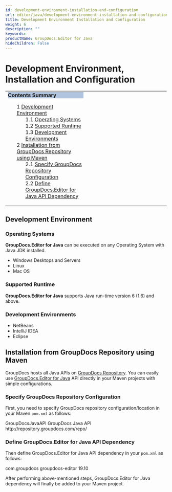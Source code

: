 ```yaml
---
id: development-environment-installation-and-configuration
url: editor/java/development-environment-installation-and-configuration
title: Development Environment Installation and Configuration
weight: 6
description: ""
keywords: 
productName: GroupDocs.Editor for Java
hideChildren: False
---
```

# Development Environment, Installation and Configuration

<table class="sectionMacro" border="0" cellpadding="5" cellspacing="0" width="100%"><tbody><tr><td valign="top" width="50%"><div class="panel" style="border-top-width: 1px; border-right-width: 1px; border-bottom-width: 1px; border-left-width: 1px;"><div class="panelHeader" style="border-bottom-width: 1px; background-color: rgb(176, 196, 222);"><b>Contents Summary</b></div><div class="panelContent"><style type="text/css">div.rbtoc1590607260584 { padding-top: 0px; padding-right: 0px; padding-bottom: 0px; padding-left: 0px; }div.rbtoc1590607260584 ul { list-style-type: none; list-style-image: none; margin-left: 0px; }div.rbtoc1590607260584 li { margin-left: 0px; padding-left: 0px; }</style><div class="toc rbtoc1590607260584"><ul class="toc-indentation"><li><span class="TOCOutline">1</span> <a href="#DevelopmentEnvironment,InstallationandConfiguration-DevelopmentEnvironment">Development Environment</a><ul class="toc-indentation"><li><span class="TOCOutline">1.1</span> <a href="#DevelopmentEnvironment,InstallationandConfiguration-OperatingSystems">Operating Systems</a></li><li><span class="TOCOutline">1.2</span> <a href="#DevelopmentEnvironment,InstallationandConfiguration-SupportedRuntime">Supported Runtime</a></li><li><span class="TOCOutline">1.3</span> <a href="#DevelopmentEnvironment,InstallationandConfiguration-DevelopmentEnvironments">Development Environments</a></li></ul></li><li><span class="TOCOutline">2</span> <a href="#DevelopmentEnvironment,InstallationandConfiguration-InstallationfromGroupDocsRepositoryusingMaven">Installation from GroupDocs Repository using Maven</a><ul class="toc-indentation"><li><span class="TOCOutline">2.1</span> <a href="#DevelopmentEnvironment,InstallationandConfiguration-SpecifyGroupDocsRepositoryConfiguration">Specify GroupDocs Repository Configuration</a></li><li><span class="TOCOutline">2.2</span> <a href="#DevelopmentEnvironment,InstallationandConfiguration-DefineGroupDocs.EditorforJavaAPIDependency">Define GroupDocs.Editor for Java API Dependency</a></li></ul></li></ul></div></div></div></td><td valign="top">&nbsp;</td></tr></tbody></table>

## Development Environment

### Operating Systems

**GroupDocs.**Editor** for Java** can be executed on any Operating System with Java JDK installed.

*   Windows Desktops and Servers
*   Linux
*   Mac OS

### Supported Runtime

**GroupDocs.Editor for Java** supports Java run-time version 6 (1.6) and above.

### Development Environments

*   NetBeans
*   IntelliJ IDEA
*   Eclipse

## Installation from GroupDocs Repository using Maven

GroupDocs hosts all Java APIs on [GroupDocs Repository](https://repository.groupdocs.com/webapp/#/artifacts/browse/tree/General/repo). You can easily use [GroupDocs.Editor for Java](https://repository.groupdocs.com/webapp/#/artifacts/browse/tree/General/repo/com/groupdocs/groupdocs-editor) API directly in your Maven projects with simple configurations.

### Specify GroupDocs Repository Configuration

First, you need to specify GroupDocs repository configuration/location in your Maven `pom.xml` as follows:

<repositories>
	<repository>
		<id>GroupDocsJavaAPI</id>
		<name>GroupDocs Java API</name>
		<url>http://repository.groupdocs.com/repo/</url>
	</repository>
</repositories>

### Define GroupDocs.Editor for Java API Dependency

Then define GroupDocs.Editor for Java API dependency in your `pom.xml` as follows:

<dependencies>
    <dependency>
        <groupId>com.groupdocs</groupId>
        <artifactId>groupdocs-editor</artifactId>
        <version>19.10</version> 
    </dependency>
</dependencies>

After performing above-mentioned steps, GroupDocs.Editor for Java dependency will finally be added to your Maven project.
